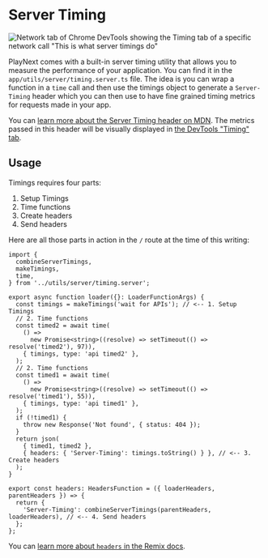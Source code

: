 # Server Timing

![Network tab of Chrome DevTools showing the Timing tab of a specific network call "This is what server timings do"](https://github.com/wetteyve/remix-poc/docs/assets/server-timing.png)

PlayNext comes with a built-in server timing utility that allows you to
measure the performance of your application. You can find it in the
`app/utils/server/timing.server.ts` file. The idea is you can wrap a function in a
`time` call and then use the timings object to generate a `Server-Timing` header
which you can then use to have fine grained timing metrics for requests made in
your app.

You can
[learn more about the Server Timing header on MDN](https://developer.mozilla.org/en-US/docs/Web/HTTP/Headers/Server-Timing).
The metrics passed in this header will be visually displayed in
[the DevTools "Timing" tab](https://developer.chrome.com/docs/devtools/network/reference/#timing).

## Usage

Timings requires four parts:

1. Setup Timings
2. Time functions
3. Create headers
4. Send headers

Here are all those parts in action in the `/` route at the
time of this writing:

```tsx
import {
  combineServerTimings,
  makeTimings,
  time,
} from '../utils/server/timing.server';

export async function loader({}: LoaderFunctionArgs) {
  const timings = makeTimings('wait for APIs'); // <-- 1. Setup Timings
  // 2. Time functions
  const timed2 = await time(
    () =>
      new Promise<string>((resolve) => setTimeout(() => resolve('timed2'), 97)),
    { timings, type: 'api timed2' },
  );
  // 2. Time functions
  const timed1 = await time(
    () =>
      new Promise<string>((resolve) => setTimeout(() => resolve('timed1'), 55)),
    { timings, type: 'api timed1' },
  );
  if (!timed1) {
    throw new Response('Not found', { status: 404 });
  }
  return json(
    { timed1, timed2 },
    { headers: { 'Server-Timing': timings.toString() } }, // <-- 3. Create headers
  );
}

export const headers: HeadersFunction = ({ loaderHeaders, parentHeaders }) => {
  return {
    'Server-Timing': combineServerTimings(parentHeaders, loaderHeaders), // <-- 4. Send headers
  };
};
```

You can
[learn more about `headers` in the Remix docs](https://remix.run/docs/en/main/route/headers).
